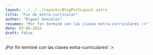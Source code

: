 ```yaml
---
layout: ../../../layouts/BlogPostLayout.astro
title: "Fin de extra-curricular"
author: "Miguel Gonzales"
resumen: "Por fin terminé con las clases extra-curriculares :>"
date: 03-08-2023
draft: false
---
```


¡Por fin terminé con las clases extra-curriculares! :>
